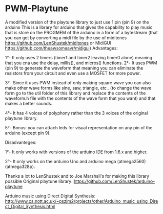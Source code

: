 # PWM-Playtune
A modified version of the playtune library to just use 1 pin (pin 9) on the arduino
This is a library for arduino that gives the capability to play music that is store on the PROGMEM of the arduino in a form of a bytestream (that you can get by converting a midi file by the use of miditones https://github.com/LenShustek/miditones or MidiGUI https://github.com/theawsomeavr/midigui)
Advantages:

1°- It only uses 2 timers (timer1 and timer2 leaving timer0 alone) meaning that you cna use the delay, millis(), and micros() functions.
2°- It uses PWM (pin 9) to generate the waveform that meaning you can eliminate the resistors from your circuit and even use a MOSFET for more power.

3°- Since it uses PWM instead of only making square wave you can also make other wave forms like sine, saw, triangle, etc.. (to change the wave form go to the util folder of this library and replace the contents of the waveform.h file with the contents of the wave form that you want) and that makes a better sounds.

4°- It has 4 voices of polyphony rather than the 3 voices of the original playtune library.

5°- Bonus: you can attach leds for visual representation on any pin of the arduino (except pin 9).

Disadvanteges:

1°- It only works with versions of the arduino IDE from 1.6.x and higher.

2°- It only works on the arduino Uno and arduino mega (atmega2560) (atmega328p).

Thanks a lot to LenShustek and to Joe Marshall's for making this library possible
Original playtune library:
https://github.com/LenShustek/arduino-playtune

Arduino music using Direct Digital Synthesis:
http://www.cs.nott.ac.uk/~pszjm2/projects/other/Arduino_music_using_Direct_Digital_Synthesis.html
